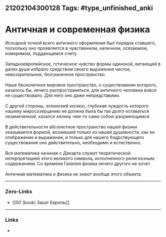 21202104300128
Tags: #type_unfinished_anki 
---
# Античная и современная физика

Исходной точкой всего античного оформления был порядок ставшего, поскольку оно проявляется в чувственном, наличном, осязаемом, измеримом, поддающемся счету. <br><br>Западноевропейское, готическое чувство формы одинокой, витающей в далях души избрало средством своего выражения чистое, невоззрительное, безграничное пространство. <br><br>Наше бесконечное мировое пространство, о существовании которого, казалось бы, нечего распространяться, для античного человека вовсе не существовало. Для него оно даже непредставимо. <br><br>С другой стороны, эллинский космос, глубокая чуждость которого нашему миросозерцанию не должна была бы так долго оставаться незамеченной, казался эллину чем-то само собою разумеющимся. <br><br>В действительности абсолютное пространство нашей физики оказывается формой, возникшей только из нашей душевности, как ее отображение и выражение, и только для нашего бодрствующего существования оно действительно, необходимо и естественно. <br><br>Вся математика начиная с Декарта служит теоретической интерпретацией этого великого символа, исполненного религиозным содержанием. Со времени Галилея физика ничего другого не хочет. <br><br>Античная математика и физика не знают вообще этого объекта.

---
### Zero-Links
- [[00 (book) Закат Европы]]
---
### Links
-